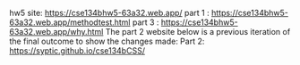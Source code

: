 hw5 site: https://cse134bhw5-63a32.web.app/
part 1 : https://cse134bhw5-63a32.web.app/methodtest.html
part 3 : https://cse134bhw5-63a32.web.app/why.html
The part 2 website below is a previous iteration of the final outcome to show the changes made:
Part 2: https://syptic.github.io/cse134bCSS/